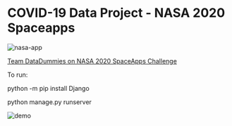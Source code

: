 # COVID-19 Data Project - NASA 2020 Spaceapps

![nasa-app](https://pbs.twimg.com/profile_images/1253737321574420482/okug2TUc_400x400.jpg)

[Team DataDummies on NASA 2020 SpaceApps Challenge](https://covid19.spaceappschallenge.org/challenges/covid-challenges/sdgs-and-covid-19/teams/data-dummies/project)

To run:

python -m pip install Django


python manage.py runserver


![demo](https://i.ibb.co/7tXcYgn/screencapture-127-0-0-1-8000-2020-05-31-23-22-49.png)
